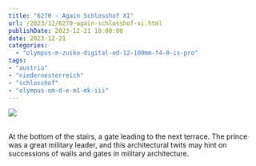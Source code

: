 ```yaml
---
title: "6270 - Again Schlosshof XI"
url: /2023/12/6270-again-schlosshof-xi.html
publishDate: 2023-12-21 18:00:00
date: 2023-12-21
categories:
  - "olympus-m-zuiko-digital-ed-12-100mm-f4-0-is-pro"
tags:
- "austria"
- "niederoesterreich"
- "schlosshof"
- "olympus-om-d-e-m1-mk-iii"
---
```

<div class="container">
<div class="center"><a target="_blank" href="https://d25zfm9zpd7gm5.cloudfront.net/1200x1200/2020/20200614_115627_lr.jpg"><img class="webfeedsFeaturedVisual" src="https://d25zfm9zpd7gm5.cloudfront.net/0600x0600/2020/20200614_115627_lr.jpg" /></a></div>
</div>
<br />

At the bottom of the stairs, a gate leading to the next
terrace. The prince was a great military leader, and this
architectural twits may hint on successions of walls and
gates in military architecture.
